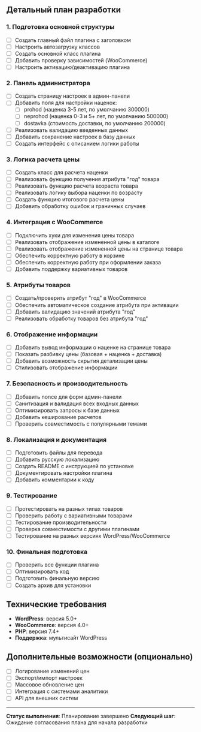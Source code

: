 ## Детальный план разработки

### 1. Подготовка основной структуры
- [ ] Создать главный файл плагина с заголовком
- [ ] Настроить автозагрузку классов
- [ ] Создать основной класс плагина
- [ ] Добавить проверку зависимостей (WooCommerce)
- [ ] Настроить активацию/деактивацию плагина

### 2. Панель администратора
- [ ] Создать страницу настроек в админ-панели
- [ ] Добавить поля для настройки наценок:
  - [ ] prohod (наценка 3-5 лет, по умолчанию 300000)
  - [ ] neprohod (наценка 0-3 и 5+ лет, по умолчанию 500000)
  - [ ] dostavka (стоимость доставки, по умолчанию 200000)
- [ ] Реализовать валидацию введенных данных
- [ ] Добавить сохранение настроек в базу данных
- [ ] Создать интерфейс с описанием логики работы

### 3. Логика расчета цены
- [ ] Создать класс для расчета наценки
- [ ] Реализовать функцию получения атрибута "год" товара
- [ ] Реализовать функцию расчета возраста товара
- [ ] Реализовать логику выбора наценки по возрасту
- [ ] Создать функцию итогового расчета цены
- [ ] Добавить обработку ошибок и граничных случаев

### 4. Интеграция с WooCommerce
- [ ] Подключить хуки для изменения цены товара
- [ ] Реализовать отображение измененной цены в каталоге
- [ ] Реализовать отображение измененной цены на странице товара
- [ ] Обеспечить корректную работу в корзине
- [ ] Обеспечить корректную работу при оформлении заказа
- [ ] Добавить поддержку вариативных товаров

### 5. Атрибуты товаров
- [ ] Создать/проверить атрибут "год" в WooCommerce
- [ ] Обеспечить автоматическое создание атрибута при активации
- [ ] Добавить валидацию значений атрибута "год"
- [ ] Реализовать обработку товаров без атрибута "год"

### 6. Отображение информации
- [ ] Добавить вывод информации о наценке на странице товара
- [ ] Показать разбивку цены (базовая + наценка + доставка)
- [ ] Добавить возможность скрытия детализации цены
- [ ] Стилизовать отображение информации

### 7. Безопасность и производительность
- [ ] Добавить nonce для форм админ-панели
- [ ] Санитизация и валидация всех входных данных
- [ ] Оптимизировать запросы к базе данных
- [ ] Добавить кеширование расчетов
- [ ] Проверить совместимость с популярными темами

### 8. Локализация и документация
- [ ] Подготовить файлы для перевода
- [ ] Добавить русскую локализацию
- [ ] Создать README с инструкцией по установке
- [ ] Документировать настройки плагина
- [ ] Добавить комментарии к коду

### 9. Тестирование
- [ ] Протестировать на разных типах товаров
- [ ] Проверить работу с вариативными товарами
- [ ] Тестирование производительности
- [ ] Проверка совместимости с другими плагинами
- [ ] Тестирование на разных версиях WordPress/WooCommerce

### 10. Финальная подготовка
- [ ] Проверить все функции плагина
- [ ] Оптимизировать код
- [ ] Подготовить финальную версию
- [ ] Создать архив для установки

## Технические требования

- **WordPress**: версия 5.0+
- **WooCommerce**: версия 4.0+
- **PHP**: версия 7.4+
- **Поддержка**: мультисайт WordPress

## Дополнительные возможности (опционально)

- [ ] Логирование изменений цен
- [ ] Экспорт/импорт настроек
- [ ] Массовое обновление цен
- [ ] Интеграция с системами аналитики
- [ ] API для внешних систем

---

**Статус выполнения**: Планирование завершено
**Следующий шаг**: Ожидание согласования плана для начала разработки

